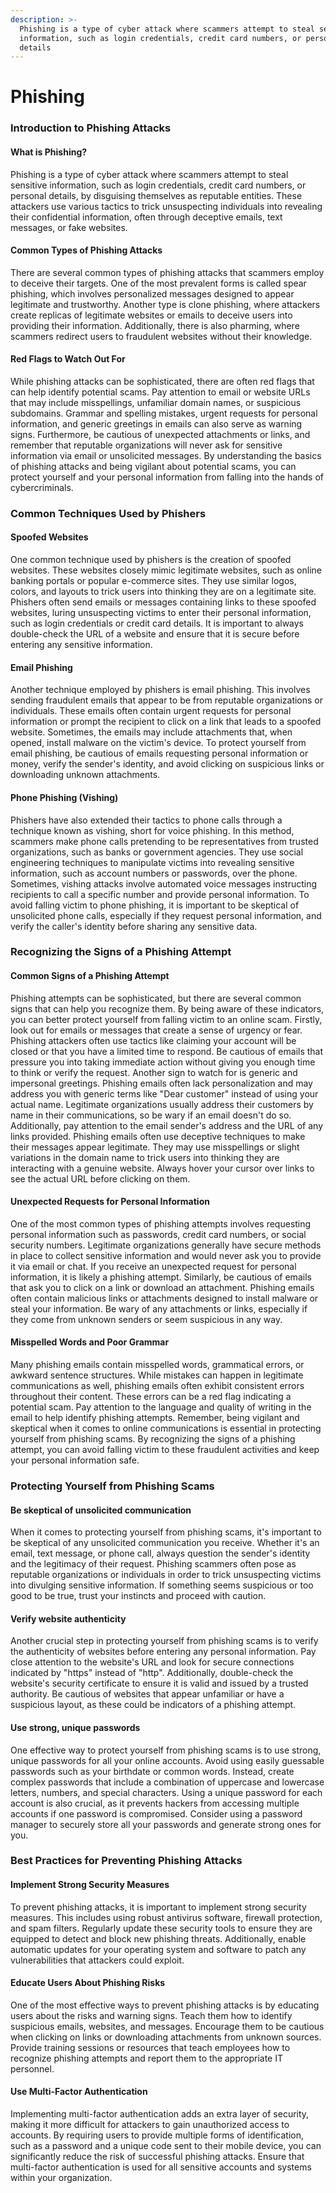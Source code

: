 ```yaml
---
description: >-
  Phishing is a type of cyber attack where scammers attempt to steal sensitive
  information, such as login credentials, credit card numbers, or personal
  details
---
```


# Phishing

### Introduction to Phishing Attacks

#### What is Phishing?

Phishing is a type of cyber attack where scammers attempt to steal sensitive information, such as login credentials, credit card numbers, or personal details, by disguising themselves as reputable entities. These attackers use various tactics to trick unsuspecting individuals into revealing their confidential information, often through deceptive emails, text messages, or fake websites.

#### Common Types of Phishing Attacks

There are several common types of phishing attacks that scammers employ to deceive their targets. One of the most prevalent forms is called spear phishing, which involves personalized messages designed to appear legitimate and trustworthy. Another type is clone phishing, where attackers create replicas of legitimate websites or emails to deceive users into providing their information. Additionally, there is also pharming, where scammers redirect users to fraudulent websites without their knowledge.

#### Red Flags to Watch Out For

While phishing attacks can be sophisticated, there are often red flags that can help identify potential scams. Pay attention to email or website URLs that may include misspellings, unfamiliar domain names, or suspicious subdomains. Grammar and spelling mistakes, urgent requests for personal information, and generic greetings in emails can also serve as warning signs. Furthermore, be cautious of unexpected attachments or links, and remember that reputable organizations will never ask for sensitive information via email or unsolicited messages. By understanding the basics of phishing attacks and being vigilant about potential scams, you can protect yourself and your personal information from falling into the hands of cybercriminals.

### Common Techniques Used by Phishers

#### Spoofed Websites

One common technique used by phishers is the creation of spoofed websites. These websites closely mimic legitimate websites, such as online banking portals or popular e-commerce sites. They use similar logos, colors, and layouts to trick users into thinking they are on a legitimate site. Phishers often send emails or messages containing links to these spoofed websites, luring unsuspecting victims to enter their personal information, such as login credentials or credit card details. It is important to always double-check the URL of a website and ensure that it is secure before entering any sensitive information.

#### Email Phishing

Another technique employed by phishers is email phishing. This involves sending fraudulent emails that appear to be from reputable organizations or individuals. These emails often contain urgent requests for personal information or prompt the recipient to click on a link that leads to a spoofed website. Sometimes, the emails may include attachments that, when opened, install malware on the victim's device. To protect yourself from email phishing, be cautious of emails requesting personal information or money, verify the sender's identity, and avoid clicking on suspicious links or downloading unknown attachments.

#### Phone Phishing (Vishing)

Phishers have also extended their tactics to phone calls through a technique known as vishing, short for voice phishing. In this method, scammers make phone calls pretending to be representatives from trusted organizations, such as banks or government agencies. They use social engineering techniques to manipulate victims into revealing sensitive information, such as account numbers or passwords, over the phone. Sometimes, vishing attacks involve automated voice messages instructing recipients to call a specific number and provide personal information. To avoid falling victim to phone phishing, it is important to be skeptical of unsolicited phone calls, especially if they request personal information, and verify the caller's identity before sharing any sensitive data.

### Recognizing the Signs of a Phishing Attempt

#### Common Signs of a Phishing Attempt

Phishing attempts can be sophisticated, but there are several common signs that can help you recognize them. By being aware of these indicators, you can better protect yourself from falling victim to an online scam. Firstly, look out for emails or messages that create a sense of urgency or fear. Phishing attackers often use tactics like claiming your account will be closed or that you have a limited time to respond. Be cautious of emails that pressure you into taking immediate action without giving you enough time to think or verify the request. Another sign to watch for is generic and impersonal greetings. Phishing emails often lack personalization and may address you with generic terms like "Dear customer" instead of using your actual name. Legitimate organizations usually address their customers by name in their communications, so be wary if an email doesn't do so. Additionally, pay attention to the email sender's address and the URL of any links provided. Phishing emails often use deceptive techniques to make their messages appear legitimate. They may use misspellings or slight variations in the domain name to trick users into thinking they are interacting with a genuine website. Always hover your cursor over links to see the actual URL before clicking on them.

#### Unexpected Requests for Personal Information

One of the most common types of phishing attempts involves requesting personal information such as passwords, credit card numbers, or social security numbers. Legitimate organizations generally have secure methods in place to collect sensitive information and would never ask you to provide it via email or chat. If you receive an unexpected request for personal information, it is likely a phishing attempt. Similarly, be cautious of emails that ask you to click on a link or download an attachment. Phishing emails often contain malicious links or attachments designed to install malware or steal your information. Be wary of any attachments or links, especially if they come from unknown senders or seem suspicious in any way.

#### Misspelled Words and Poor Grammar

Many phishing emails contain misspelled words, grammatical errors, or awkward sentence structures. While mistakes can happen in legitimate communications as well, phishing emails often exhibit consistent errors throughout their content. These errors can be a red flag indicating a potential scam. Pay attention to the language and quality of writing in the email to help identify phishing attempts. Remember, being vigilant and skeptical when it comes to online communications is essential in protecting yourself from phishing scams. By recognizing the signs of a phishing attempt, you can avoid falling victim to these fraudulent activities and keep your personal information safe.

### Protecting Yourself from Phishing Scams

#### Be skeptical of unsolicited communication

When it comes to protecting yourself from phishing scams, it's important to be skeptical of any unsolicited communication you receive. Whether it's an email, text message, or phone call, always question the sender's identity and the legitimacy of their request. Phishing scammers often pose as reputable organizations or individuals in order to trick unsuspecting victims into divulging sensitive information. If something seems suspicious or too good to be true, trust your instincts and proceed with caution.

#### Verify website authenticity

Another crucial step in protecting yourself from phishing scams is to verify the authenticity of websites before entering any personal information. Pay close attention to the website's URL and look for secure connections indicated by "https" instead of "http". Additionally, double-check the website's security certificate to ensure it is valid and issued by a trusted authority. Be cautious of websites that appear unfamiliar or have a suspicious layout, as these could be indicators of a phishing attempt.

#### Use strong, unique passwords

One effective way to protect yourself from phishing scams is to use strong, unique passwords for all your online accounts. Avoid using easily guessable passwords such as your birthdate or common words. Instead, create complex passwords that include a combination of uppercase and lowercase letters, numbers, and special characters. Using a unique password for each account is also crucial, as it prevents hackers from accessing multiple accounts if one password is compromised. Consider using a password manager to securely store all your passwords and generate strong ones for you.

### Best Practices for Preventing Phishing Attacks

#### Implement Strong Security Measures

To prevent phishing attacks, it is important to implement strong security measures. This includes using robust antivirus software, firewall protection, and spam filters. Regularly update these security tools to ensure they are equipped to detect and block new phishing threats. Additionally, enable automatic updates for your operating system and software to patch any vulnerabilities that attackers could exploit.

#### Educate Users About Phishing Risks

One of the most effective ways to prevent phishing attacks is by educating users about the risks and warning signs. Teach them how to identify suspicious emails, websites, and messages. Encourage them to be cautious when clicking on links or downloading attachments from unknown sources. Provide training sessions or resources that teach employees how to recognize phishing attempts and report them to the appropriate IT personnel.

#### Use Multi-Factor Authentication

Implementing multi-factor authentication adds an extra layer of security, making it more difficult for attackers to gain unauthorized access to accounts. By requiring users to provide multiple forms of identification, such as a password and a unique code sent to their mobile device, you can significantly reduce the risk of successful phishing attacks. Ensure that multi-factor authentication is used for all sensitive accounts and systems within your organization.
